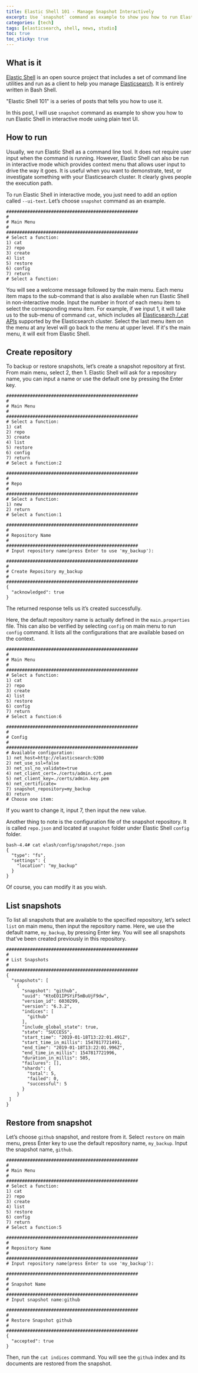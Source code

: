```yaml
---
title: Elastic Shell 101 - Manage Snapshot Interactively
excerpt: Use `snapshot` command as example to show you how to run Elastic Shell in interactive mode using plain text UI.
categories: [tech]
tags: [elasticsearch, shell, news, studio]
toc: true
toc_sticky: true
---
```


## What is it

[Elastic Shell](https://github.com/morningspace/elastic-shell) is an open source project that includes a set of command line utilities and run as a client to help you manage [Elasticsearch](https://www.elastic.co/products/elasticsearch). It is entirely written in Bash Shell.

"Elastic Shell 101" is a series of posts that tells you how to use it.

In this post, I will use `snapshot` command as example to show you how to run Elastic Shell in interactive mode using plain text UI.

## How to run

Usually, we run Elastic Shell as a command line tool. It does not require user input when the command is running. However, Elastic Shell can also be run in interactive mode which provides context menu that allows user input to drive the way it goes. It is useful when you want to demonstrate, test, or investigate something with your Elasticsearch cluster. It clearly gives people the execution path.

To run Elastic Shell in interactive mode, you just need to add an option called `--ui-text`. Let’s choose `snapshot` command as an example.
```
##################################################
#
# Main Menu
#
##################################################
# Select a function:
1) cat
2) repo
3) create
4) list
5) restore
6) config
7) return
# Select a function:
```

You will see a welcome message followed by the main menu. Each menu item maps to the sub-command that is also available when run Elastic Shell in non-interactive mode. Input the number in front of each menu item to select the corresponding menu item. For example, if we input 1, it will take us to the sub-menu of command `cat`, which includes all [Elasticsearch /_cat APIs](https://www.elastic.co/guide/en/elasticsearch/reference/current/cat.html) supported by the Elasticsearch cluster. Select the last menu item on the menu at any level will go back to the menu at upper level. If it's the main menu, it will exit from Elastic Shell.

## Create repository

To backup or restore snapshots, let’s create a snapshot repository at first. From main menu, select 2, then 1. Elastic Shell will ask for a repository name, you can input a name or use the default one by pressing the Enter key.
```
##################################################
#
# Main Menu
#
##################################################
# Select a function:
1) cat
2) repo
3) create
4) list
5) restore
6) config
7) return
# Select a function:2

##################################################
#
# Repo
#
##################################################
# Select a function:
1) new
2) return
# Select a function:1

##################################################
#
# Repository Name
#
##################################################
# Input repository name(press Enter to use 'my_backup'):

##################################################
#
# Create Repository my_backup
#
##################################################
{
  "acknowledged": true
}
```

The returned response tells us it’s created successfully.

Here, the default repository name is actually defined in the `main.properties` file. This can also be verified by selecting `config` on main menu to run `config` command. It lists all the configurations that are available based on the context.
```
##################################################
#
# Main Menu
#
##################################################
# Select a function:
1) cat
2) repo
3) create
4) list
5) restore
6) config
7) return
# Select a function:6

##################################################
#
# Config
#
##################################################
# Available configuration:
1) net_host=http://elasticsearch:9200
2) net_use_ssl=false
3) net_ssl_no_validate=true
4) net_client_cert=./certs/admin.crt.pem
5) net_client_key=./certs/admin.key.pem
6) net_certificate=
7) snapshot_repository=my_backup
8) return
# Choose one item:
```

If you want to change it, input 7, then input the new value.

Another thing to note is the configuration file of the snapshot repository. It is called `repo.json` and located at `snapshot` folder under Elastic Shell `config` folder.
```shell
bash-4.4# cat elash/config/snapshot/repo.json 
{
  "type": "fs",
  "settings": {
    "location": "my_backup"
  }
}
```

Of course, you can modify it as you wish.

## List snapshots

To list all snapshots that are available to the specified repository, let’s select `list` on main menu, then input the repository name. Here, we use the default name, `my_backup`, by pressing Enter key. You will see all snapshots that’ve been created previously in this repository.
```
##################################################
#
# List Snapshots
#
##################################################
{
  "snapshots": [
    {
      "snapshot": "github",
      "uuid": "KtoEO1IPSYiF5mBuUjF9dw",
      "version_id": 6030299,
      "version": "6.3.2",
      "indices": [
        "github"
      ],
      "include_global_state": true,
      "state": "SUCCESS",
      "start_time": "2019-01-18T13:22:01.491Z",
      "start_time_in_millis": 1547817721491,
      "end_time": "2019-01-18T13:22:01.996Z",
      "end_time_in_millis": 1547817721996,
      "duration_in_millis": 505,
      "failures": [],
      "shards": {
        "total": 5,
        "failed": 0,
        "successful": 5
      }
    }
 ]
}
```

## Restore from snapshot

Let’s choose `github` snapshot, and restore from it. Select `restore` on main menu, press Enter key to use the default repository name, `my_backup`. Input the snapshot name, `github`.
```
##################################################
#
# Main Menu
#
##################################################
# Select a function:
1) cat
2) repo
3) create
4) list
5) restore
6) config
7) return
# Select a function:5

##################################################
#
# Repository Name
#
##################################################
# Input repository name(press Enter to use 'my_backup'):

##################################################
#
# Snapshot Name
#
##################################################
# Input snapshot name:github

##################################################
#
# Restore Snapshot github
#
##################################################
{
  "accepted": true
}
```

Then, run the `cat indices` command. You will see the `github` index and its documents are restored from the snapshot.
